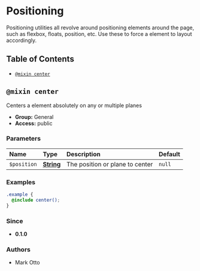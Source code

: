 # Positioning

Positioning utilities all revolve around positioning elements around the page, such as flexbox, floats, position, etc. Use these to force a element to layout accordingly.

## Table of Contents

<!-- toc -->

* [`@mixin center`](#mixin-center)

<!-- tocstop -->

## `@mixin center`

Centers a element absolutely on any or multiple planes

* **Group:** General
* **Access:** public

### Parameters

| Name        | Type                                                             | Description                     | Default      |
| :---------- | :--------------------------------------------------------------- | :------------------------------ | :----------- |
| `$position` | **[String](https://sass-lang.com/documentation/values/strings)** | The position or plane to center | `null` |

### Examples

```scss
.example {
  @include center();
}
```

### Since

* **0.1.0**

### Authors

* Mark Otto

